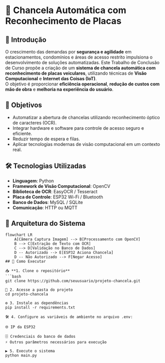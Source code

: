 # 🚗 Chancela Automática com Reconhecimento de Placas

## 📌 Introdução
O crescimento das demandas por **segurança e agilidade** em estacionamentos, condomínios e áreas de acesso restrito impulsiona o desenvolvimento de soluções automatizadas. Este Trabalho de Conclusão de Curso propõe a criação de um **sistema de chancela automática com reconhecimento de placas veiculares**, utilizando técnicas de **Visão Computacional** e **Internet das Coisas (IoT)**.  
O objetivo é proporcionar **eficiência operacional**, **redução de custos com mão de obra** e **melhoria na experiência do usuário**.

## 🎯 Objetivos
- Automatizar a abertura de chancelas utilizando reconhecimento óptico de caracteres (OCR).
- Integrar hardware e software para controle de acesso seguro e eficiente.
- Reduzir tempo de espera e filas.
- Aplicar tecnologias modernas de visão computacional em um contexto real.

## 🛠 Tecnologias Utilizadas
- **Linguagem**: Python  
- **Framework de Visão Computacional**: OpenCV  
- **Biblioteca de OCR**: EasyOCR / Tesseract  
- **Placa de Controle**: ESP32 Wi-Fi / Bluetooth  
- **Banco de Dados**: MySQL / SQLite  
- **Comunicação**: HTTP ou MQTT  

## 🧩 Arquitetura do Sistema
```mermaid
flowchart LR
    A[Câmera Captura Imagem] --> B[Processamento com OpenCV]
    B --> C[Extração de Texto com OCR]
    C --> D[Validação no Banco de Dados]
    D -- Autorizado --> E[ESP32 Aciona Chancela]
    D -- Não Autorizado --> F[Negar Acesso]
## 🚀 Como Executar

📥 **1. Clone o repositório**  
```bash
git clone https://github.com/seuusuario/projeto-chancela.git

📂 2. Acesse a pasta do projeto
cd projeto-chancela

⚙️ 3. Instale as dependências
pip install -r requirements.txt

🛠 4. Configure as variáveis de ambiente no arquivo .env:

🌐 IP da ESP32

🗄 Credenciais do banco de dados
⚡ Outros parâmetros necessários para execução

▶️ 5. Execute o sistema
python main.py
